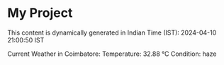 # My Project

This content is dynamically generated in Indian Time (IST): 2024-04-10 21:00:50 IST


Current Weather in Coimbatore:
Temperature: 32.88 °C
Condition: haze
